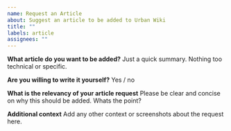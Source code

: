 ```yaml
---
name: Request an Article
about: Suggest an article to be added to Urban Wiki
title: ""
labels: article
assignees: ""
---
```


**What article do you want to be added?**
Just a quick summary. Nothing too technical or specific.

**Are you willing to write it yourself?**
Yes / no

**What is the relevancy of your article request**
Please be clear and concise on why this should be added. Whats the point?

**Additional context**
Add any other context or screenshots about the request here.
